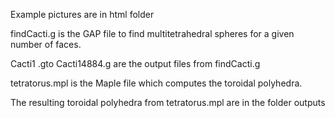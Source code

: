 Example pictures are in html folder

findCacti.g is the GAP file to find multitetrahedral spheres for a given number of faces.

Cacti1 .gto Cacti14884.g are the output files from findCacti.g

tetratorus.mpl is the Maple file which computes the toroidal polyhedra.

The resulting toroidal polyhedra from tetratorus.mpl are in the folder outputs
